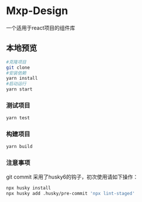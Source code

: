 # Mxp-Design

一个适用于react项目的组件库

## 本地预览
```sh
#克隆项目
git clone 
#安装依赖
yarn install 
#启动运行
yarn start 
```

### 测试项目
```sh
yarn test
```


### 构建项目
```sh
yarn build
```
### 注意事项
git commit 采用了husky6的钩子，初次使用请如下操作：
```sh
npx husky install
npx husky add .husky/pre-commit 'npx lint-staged'
```